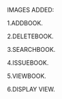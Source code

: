 
IMAGES ADDED:

1.ADDBOOK.

2.DELETEBOOK.

3.SEARCHBOOK.

4.ISSUEBOOK.

5.VIEWBOOK.

6.DISPLAY VIEW.
